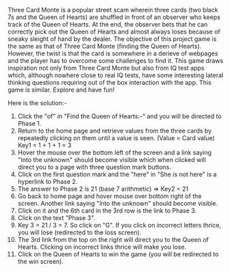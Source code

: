 Three Card Monte is a popular street scam wherein three cards (two black 7s and the Queen of Hearts) are shuffled in front of an observer who keeps track of the Queen of Hearts. At the end, the observer bets that he can correctly pick out the Queen of Hearts and almost always loses because of sneaky sleight of hand by the dealer.
The objective of this project game is the same as that of Three Card Monte (finding the Queen of Hearts). However, the twist is that the card is somewhere in a derieve of webpages and the player has to overcome some challenges to find it. This game draws inspiration not only from Three Card Monte but also from IQ test apps which, although nowhere close to real IQ tests, have some interesting lateral thinking questions requiring out of the box interaction with the app. This game is similar. Explore and have fun!

Here is the solution:-
1) Click the "of" in "Find the Queen of Hearts:-" and you will be directed to Phase 1.
2) Return to the home page and retrieve values from the three cards by repeatedly clicking on them until a value is seen. (Value = Card value)
Key1 = 1 + 1 + 1 = 3
3) Hover the mouse over the bottom left of the screen and a link saying "Into the unknown" should become visible which when clicked will direct you to a page with three question mark buttons.
4) Click on the first question mark and the "here" in "She is not here" is a hyperlink to Phase 2.
5) The answer to Phase 2 is 21 (base 7 arithmetic) => Key2 = 21
6) Go back to home page and hover mouse over bottom right of the screen. Another link saying "Into the unknown" should become visible.
7) Click on it and the 6th card in the 3rd row is the link to Phase 3.
8) Click on the text "Phase 3".
9) Key 3 = 21 / 3 = 7. So click on "G". If you click on incorrect letters thrice, you will lose (redirected to the loss screen).
10) The 3rd link from the top on the right will direct you to the Queen of Hearts. Clicking on incorrect links thrice will make you lose.
11) Click on the Queen of Hearts to win the game (you will be redirected to the win screen).
